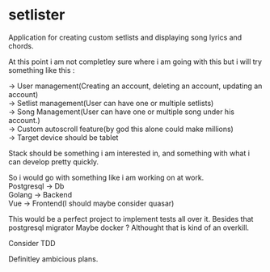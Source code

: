 # setlister
Application for creating custom setlists and displaying song lyrics and chords.

At this point i am not completley sure where i am going with this but i will try something like this : 

-> User management(Creating an account, deleting an account, updating an account)  
-> Setlist management(User can have one or multiple setlists)  
-> Song Management(User can have one or multiple song under his account.)  
-> Custom autoscroll feature(by god this alone could make millions)  
-> Target device should be tablet  

Stack should be something i am interested in, and something with what i can develop pretty quickly.

So i would go with something like i am working on at work.  
Postgresql -> Db  
Golang -> Backend  
Vue -> Frontend(I should maybe consider quasar)  

This would be a perfect project to implement tests all over it.
Besides that postgresql migrator
Maybe docker ? Althought that is kind of an overkill.

Consider TDD

Definitley ambicious plans. 

